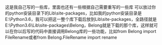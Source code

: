这是我自己写的一些库，里面也还有一些根据自己需要重写的一些库
可以放过你的python安装目录下的Lib\site-packages，比如我的python安装目录是E:\Python3.6，我可以把这一整个库下载后放到Lib\site-packages，全路径就是E:\Python3.6\Lib\site-packages\Belong，Belong就是下载的那个库，这样就可以在你以后写的代码中直接调用Belong库的一些功能，比如from Belong import FileRename或者from Belong.FileRename import rename
